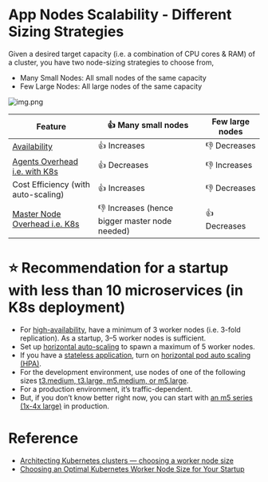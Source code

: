 # App Nodes Scalability - Different Sizing Strategies

Given a desired target capacity (i.e. a combination of CPU cores & RAM) of a cluster, you have two node-sizing strategies to choose from,
- Many Small Nodes: All small nodes of the same capacity
- Few Large Nodes: All large nodes of the same capacity

![img.png](https://learnk8s.io/a/9b6d0691337289c039f1a33201e15a3f.svg)

| Feature                                                                                      | :+1: Many small nodes                            | Few large nodes |
|----------------------------------------------------------------------------------------------|--------------------------------------------------|-----------------|
| [Availability](../Reliability/HighAvailability.md)                                           | :+1: Increases                                   | :-1: Decreases  |
| [Agents Overhead i.e. with K8s](../../9_ContainerOrchestrationServices/Kubernates.md#pods)   | :+1: Decreases                                   | :-1: Increases  |
| Cost Efficiency (with auto-scaling)                                                          | :+1: Increases                                   | :-1: Decreases  |
| [Master Node Overhead i.e. K8s](../../9_ContainerOrchestrationServices/Kubernates.md#pods)   | :-1: Increases (hence bigger master node needed) | :+1: Decreases  |

# :star: Recommendation for a startup with less than 10 microservices (in K8s deployment)
- For [high-availability](../Reliability/HighAvailability.md), have a minimum of 3 worker nodes (i.e. 3-fold replication). As a startup, 3–5 worker nodes is sufficient.
- Set up [horizontal auto-scaling](../../2_AWSServices/3_ComputeServices/AmazonEC2/AutoScalingGroup/Readme.md) to spawn a maximum of 5 worker nodes.
- If you have a [stateless application](../Readme.md#star-stateless-protocol), turn on [horizontal pod auto scaling (HPA)](../../9_ContainerOrchestrationServices/Kubernates.md#star-horizontal-pod-autoscaling).
- For the development environment, use nodes of one of the following sizes [t3.medium, t3.large, m5.medium, or m5.large](../../2_AWSServices/3_ComputeServices/AmazonEC2/Readme.md).
- For a production environment, it’s traffic-dependent.
- But, if you don’t know better right now, you can start with [an m5 series (1x-4x large)](../../2_AWSServices/3_ComputeServices/AmazonEC2/Readme.md) in production.

# Reference
- [Architecting Kubernetes clusters — choosing a worker node size](https://learnk8s.io/kubernetes-node-size)
- [Choosing an Optimal Kubernetes Worker Node Size for Your Startup](https://blog.devgenius.io/choosing-an-optimal-kubernetes-worker-node-size-e0eacab408c4)